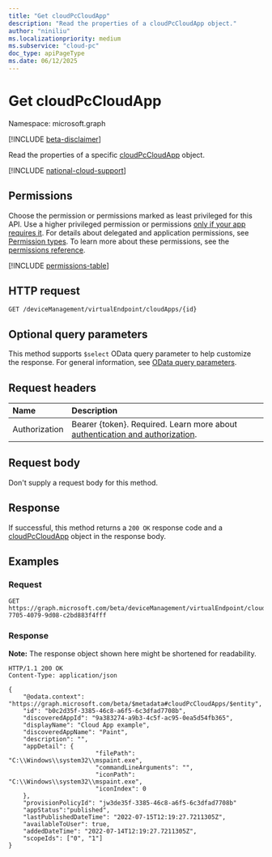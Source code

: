 ```yaml
---
title: "Get cloudPcCloudApp"
description: "Read the properties of a cloudPcCloudApp object."
author: "niniliu"
ms.localizationpriority: medium
ms.subservice: "cloud-pc"
doc_type: apiPageType
ms.date: 06/12/2025
---
```


# Get cloudPcCloudApp

Namespace: microsoft.graph

[!INCLUDE [beta-disclaimer](../../includes/beta-disclaimer.md)]

Read the properties of a specific [cloudPcCloudApp](../resources/cloudpccloudapp.md) object.

[!INCLUDE [national-cloud-support](../../includes/global-us.md)]

## Permissions

Choose the permission or permissions marked as least privileged for this API. Use a higher privileged permission or permissions [only if your app requires it](/graph/permissions-overview#best-practices-for-using-microsoft-graph-permissions). For details about delegated and application permissions, see [Permission types](/graph/permissions-overview#permission-types). To learn more about these permissions, see the [permissions reference](/graph/permissions-reference).

<!-- { "blockType": "permissions", "name": "cloudpccloudapp_get" } -->
[!INCLUDE [permissions-table](../includes/permissions/cloudpccloudapp-get-permissions.md)]

## HTTP request

<!-- {
  "blockType": "ignored"
}
-->

``` http
GET /deviceManagement/virtualEndpoint/cloudApps/{id}
```

## Optional query parameters

This method supports `$select` OData query parameter to help customize the response. For general information, see [OData query parameters](/graph/query-parameters).

## Request headers

| Name          | Description               |
| :------------ | :------------------------ |
|Authorization|Bearer {token}. Required. Learn more about [authentication and authorization](/graph/auth/auth-concepts).|

## Request body

Don't supply a request body for this method.

## Response

If successful, this method returns a `200 OK` response code and a [cloudPcCloudApp](../resources/cloudpccloudapp.md) object in the response body.

## Examples

### Request

<!-- {
  "blockType": "request",
  "name": "get_cloudpccloudapp"
}
-->

``` http
GET https://graph.microsoft.com/beta/deviceManagement/virtualEndpoint/cloudApps/eda7ed64-7705-4079-9d08-c2bd883f4fff
```

### Response

**Note:** The response object shown here might be shortened for readability.
<!-- {
  "blockType": "response",
  "truncated": true,
  "@odata.type": "microsoft.graph.cloudPcCloudApp"
}
-->

``` http
HTTP/1.1 200 OK
Content-Type: application/json

{
    "@odata.context": "https://graph.microsoft.com/beta/$metadata#cloudPcCloudApps/$entity",
    "id": "b0c2d35f-3385-46c8-a6f5-6c3dfad7708b",
    "discoveredAppId": "9a383274-a9b3-4c5f-ac95-0ea5d54fb365",
    "displayName": "Cloud App example",
    "discoveredAppName": "Paint",
    "description": "",      
    "appDetail": {
                        "filePath": "C:\\Windows\\system32\\mspaint.exe",                     
                        "commandLineArguments": "",
                        "iconPath": "C:\\Windows\\system32\\mspaint.exe",
                        "iconIndex": 0
    },
    "provisionPolicyId": "jw3de35f-3385-46c8-a6f5-6c3dfad7708b"
    "appStatus":"published",
    "lastPublishedDateTime": "2022-07-15T12:19:27.7211305Z",
    "availableToUser": true,
    "addedDateTime": "2022-07-14T12:19:27.7211305Z",
    "scopeIds": ["0", "1"]
}
```
